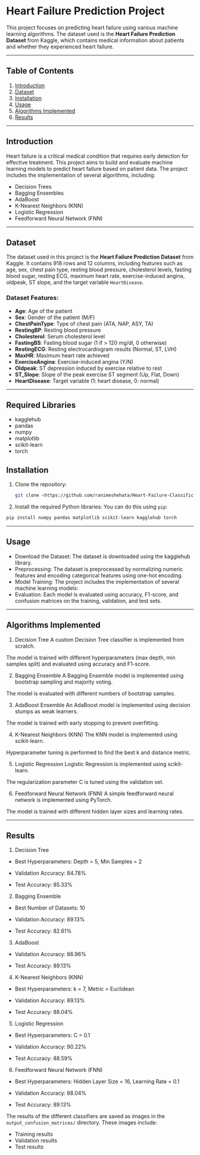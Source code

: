 # Heart Failure Prediction Project

This project focuses on predicting heart failure using various machine learning algorithms. The dataset used is the **Heart Failure Prediction Dataset** from Kaggle, which contains medical information about patients and whether they experienced heart failure.

---

## Table of Contents
1. [Introduction](#introduction)
2. [Dataset](#dataset)
3. [Installation](#installation)
4. [Usage](#usage)
5. [Algorithms Implemented](#algorithms-implemented)
6. [Results](#results)

---

## Introduction
Heart failure is a critical medical condition that requires early detection for effective treatment. This project aims to build and evaluate machine learning models to predict heart failure based on patient data. The project includes the implementation of several algorithms, including:
- Decision Trees
- Bagging Ensembles
- AdaBoost
- K-Nearest Neighbors (KNN)
- Logistic Regression
- Feedforward Neural Network (FNN)

---

## Dataset
The dataset used in this project is the **Heart Failure Prediction Dataset** from Kaggle. It contains 918 rows and 12 columns, including features such as age, sex, chest pain type, resting blood pressure, cholesterol levels, fasting blood sugar, resting ECG, maximum heart rate, exercise-induced angina, oldpeak, ST slope, and the target variable `HeartDisease`.

### Dataset Features:
- **Age**: Age of the patient
- **Sex**: Gender of the patient (M/F)
- **ChestPainType**: Type of chest pain (ATA, NAP, ASY, TA)
- **RestingBP**: Resting blood pressure
- **Cholesterol**: Serum cholesterol level
- **FastingBS**: Fasting blood sugar (1 if > 120 mg/dl, 0 otherwise)
- **RestingECG**: Resting electrocardiogram results (Normal, ST, LVH)
- **MaxHR**: Maximum heart rate achieved
- **ExerciseAngina**: Exercise-induced angina (Y/N)
- **Oldpeak**: ST depression induced by exercise relative to rest
- **ST_Slope**: Slope of the peak exercise ST segment (Up, Flat, Down)
- **HeartDisease**: Target variable (1: heart disease, 0: normal)

---

## Required Libraries

- kagglehub
- pandas
- numpy
- matplotlib
- scikit-learn
- torch

## Installation
1. Clone the repository:
    ```sh
    git clone <https://github.com/ranimeshehata/Heart-Failure-Classification-Problem>
    ```
2. Install the required Python libraries:
  You can do this using `pip`:

```sh
pip install numpy pandas matplotlib scikit-learn kagglehub torch
```
---

## Usage
- Download the Dataset: The dataset is downloaded using the kagglehub library. 
- Preprocessing: The dataset is preprocessed by normalizing numeric features and encoding categorical features using one-hot encoding.
- Model Training: The project includes the implementation of several machine learning models:
- Evaluation: Each model is evaluated using accuracy, F1-score, and confusion matrices on the training, validation, and test sets.

---

## Algorithms Implemented
1. Decision Tree
A custom Decision Tree classifier is implemented from scratch.

The model is trained with different hyperparameters (max depth, min samples split) and evaluated using accuracy and F1-score.

2. Bagging Ensemble
A Bagging Ensemble model is implemented using bootstrap sampling and majority voting.

The model is evaluated with different numbers of bootstrap samples.

3. AdaBoost Ensemble
An AdaBoost model is implemented using decision stumps as weak learners.

The model is trained with early stopping to prevent overfitting.

4. K-Nearest Neighbors (KNN)
The KNN model is implemented using scikit-learn.

Hyperparameter tuning is performed to find the best k and distance metric.

5. Logistic Regression
Logistic Regression is implemented using scikit-learn.

The regularization parameter C is tuned using the validation set.

6. Feedforward Neural Network (FNN)
A simple feedforward neural network is implemented using PyTorch.

The model is trained with different hidden layer sizes and learning rates.

----

## Results
1. Decision Tree
- Best Hyperparameters: Depth = 5, Min Samples = 2

- Validation Accuracy: 84.78%

- Test Accuracy: 85.33%

2. Bagging Ensemble
- Best Number of Datasets: 10

- Validation Accuracy: 89.13%

- Test Accuracy: 82.61%

3. AdaBoost
- Validation Accuracy: 86.96%

- Test Accuracy: 89.13%

4. K-Nearest Neighbors (KNN)
- Best Hyperparameters: k = 7, Metric = Euclidean

- Validation Accuracy: 89.13%

- Test Accuracy: 88.04%

5. Logistic Regression
- Best Hyperparameters: C = 0.1

- Validation Accuracy: 90.22%

- Test Accuracy: 88.59%

6. Feedforward Neural Network (FNN)
- Best Hyperparameters: Hidden Layer Size = 16, Learning Rate = 0.1

- Validation Accuracy: 88.04%

- Test Accuracy: 89.13%

The results of the different classifiers are saved as images in the `output_confusion_matrices/` directory. These images include:

- Training results
- Validation results
- Test results
